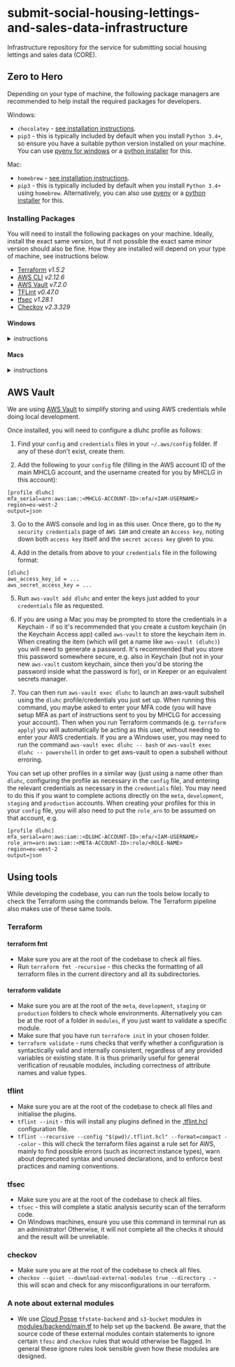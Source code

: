 # submit-social-housing-lettings-and-sales-data-infrastructure
Infrastructure repository for the service for submitting social housing lettings and sales data (CORE).

## Zero to Hero
Depending on your type of machine, the following package managers are recommended to help install the required 
packages for developers.

Windows:
- `chocolatey` - [see installation instructions](https://chocolatey.org/install#individual).
- `pip3` - this is typically included by default when you install `Python 3.4+`, so ensure you have a suitable python
version installed on your machine. You can use [pyenv for windows](https://github.com/pyenv-win/pyenv-win) or a
[python installer](https://www.python.org/downloads/windows/) for this.

Mac:
- `homebrew` - [see installation instructions](https://brew.sh/).
- `pip3` - this is typically included by default when you install `Python 3.4+` using `homebrew`. Alternatively, you 
  can also use [pyenv](https://github.com/pyenv/pyenv) or a [python installer](https://www.python.org/downloads/macos/)
  for this.

### Installing Packages
You will need to install the following packages on your machine. Ideally, install the exact same version, but if not 
possible the exact same minor version should also be fine. How they are installed will depend on your type of machine,
see instructions below.

- [Terraform](https://github.com/hashicorp/terraform) _v1.5.2_
- [AWS CLI](https://github.com/aws/aws-cli) _v2.12.6_
- [AWS Vault](https://github.com/99designs/aws-vault) _v7.2.0_
- [TFLint](https://github.com/terraform-linters/tflint) _v0.47.0_
- [tfsec](https://github.com/aquasecurity/tfsec) _v1.28.1_
- [Checkov](https://github.com/bridgecrewio/checkov) _v2.3.329_

#### Windows
<details>
<summary>instructions</summary>

<br>
Check if you have any of the packages already installed and which version by either:
- finding and opening the `chocolatey GUI` program.
- using the `choco list` or `choco list <packagename>` commands (package names can be found in the `install` commands
below).

If you don't have the package installed already, you can run the desired install command from the list below:
- `choco install terraform --version 1.5.2`
- `choco install awscli --version 2.12.6`
- `choco install aws-vault --version 7.2.0`
- `choco install tflint --version 0.47.0`
- `choco install tfsec --version 1.28.1`
- `pip3 install checkov==2.3.329` (Due to inconsistencies in Checkov between different package managers, you should 
  only install it using pip3.)

If it's already installed and is an older version, you can upgrade it using:
- `choco upgrade <packagename> --version x.y.z`

If it's newer and undesired or you need to do a clean install due to issues, you can `uninstall` first using:
- `choco uninstall <packagename> --version x.y.z` to remove the version.
- then run the desired `choco install` command from above.

If at any point you don't want to target a specific version / get the latest version, you can omit `--version x.y.z`
from the commands above.

</details>

#### Macs
<details>
<summary>instructions</summary>

<br>
Check if you have any of the packages already installed and which version by using the command:
- `brew list --versions`

If you don't have the package installed already, you can run the desired install command from the list below:
- `brew install terraform@1.5.2`
- `brew install awscli@2.12.6`
- `brew install --cask aws-vault` (You are unable to easily specify the version of `aws-vault` to install using 
  `brew cask`, however the latest version should work fine. If you run into issues, you can try to ensure you install 
  _v7.2.0_ through `cask` by following the instructions on this [stack overflow post](https://stackoverflow.com/questions/58373704/homebrew-how-do-you-specify-a-version-using-brew-cask).)
- `brew install tflint@0.47.0`
- `brew install tfsec@1.28.1`
- `pip3 install checkov==2.3.329` (Due to inconsistencies in Checkov between different package managers, you should 
  only install it using `pip3`.)

If it's already installed and you want to uninstall any outdated versions, plus clear download caches, you can run the
following command:
- `brew cleanup <packagename>`

If it's newer and undesired or you need to do a clean install due to issues, you can `uninstall` first using:
- `brew uninstall <packagename>` or `brew remove <packagename>` to uninstall all versions of that package (add 
  `--cask` if the package was installed with `brew cask`).
- then run the desired `brew install` command from above.

If at any point you don't want to target a specific version / get the latest version, you can omit the `@x.y.z`
from the command.

</details>

## AWS Vault

We are using [AWS Vault](https://github.com/99designs/aws-vault) to simplify storing and using AWS credentials while 
doing local development.

Once installed, you will need to configure a dluhc profile as follows:

1. Find your `config` and `credentials` files in your `~/.aws/config` folder. If any of these don't exist, create them.


2. Add the following to your `config` file (filling in the AWS account ID of the main MHCLG account, and the 
   username created for you by MHCLG in this account):
```
[profile dluhc]
mfa_serial=arn:aws:iam::<MHCLG-ACCOUNT-ID>:mfa/<IAM-USERNAME>
region=eu-west-2
output=json
```

3. Go to the AWS console and log in as this user. Once there, go to the `My security credentials` page of `AWS IAM` 
   and create an `Access key`, noting down both `access key` itself and the `secret access key` given to you.


4. Add in the details from above to your `credentials` file in the following format:
```
[dluhc]
aws_access_key_id = ...
aws_secret_access_key = ...
``````

5. Run `aws-vault add dluhc` and enter the keys just added to your `credentials` file as requested.


6. If you are using a Mac you may be prompted to store the credentials in a Keychain - if so it's recommended that 
   you create a custom keychain (in the Keychain Access app) called `aws-vault` to store the keychain item in. When 
   creating the item (which will get a name like `aws-vault (dluhc)`) you will need to generate a password. It's 
   recommended that you store this password somewhere secure, e.g. also in Keychain (but not in your new `aws-vault` 
   custom keychain, since then you'd be storing the password inside what the password is for), or in Keeper or an 
   equivalent secrets manager.


7. You can then run `aws-vault exec dluhc` to launch an aws-vault subshell using the `dluhc` profile/credentials you 
   just set up. When running this command, you maybe asked to enter your MFA code (you will have setup MFA as part 
   of instructions sent to you by MHCLG for accessing your account). Then when you run Terraform commands (e.g. 
   `terraform apply`) you will automatically be acting as this user, without needing to enter your AWS credentials. 
   If you are a Windows user, you may need to run the command `aws-vault exec dluhc -- bash` or `aws-vault exec 
   dluhc -- powershell` in order to get aws-vault to open a subshell without erroring.


You can set up other profiles in a similar way (just using a name other than `dluhc`, configuring the profile as 
necessary in the `config` file, and entering the relevant credentials as necessary in the `credentials` file). You may 
need to do this if you want to complete actions directly on the `meta`, `development`, `staging` and `production` 
accounts. When creating your profiles for this in your `config` file, you will also need to put the `role_arn` to be 
assumed on that account, e.g.
```
[profile dluhc]
mfa_serial=arn:aws:iam::<DLUHC-ACCOUNT-ID>:mfa/<IAM-USERNAME>
role_arn=arn:aws:iam::<META-ACCOUNT-ID>:role/<ROLE-NAME>
region=eu-west-2
output=json
```

## Using tools
While developing the codebase, you can run the tools below locally to check the Terraform using the commands below. 
The Terraform pipeline also makes use of these same tools.

### Terraform
#### terraform fmt
- Make sure you are at the root of the codebase to check all files.
- Run `terraform fmt -recursive` - this checks the formatting of all terraform files in the current directory and all 
  its subdirectories.

#### terraform validate
- Make sure you are at the root of the `meta`, `development`, `staging` or `production` folders to check whole environments. Alternatively you can be at the root of a folder in `modules`, if you just want to validate a specific module.
- Make sure that you have run `terraform init` in your chosen folder.
- `terraform validate` - runs checks that verify whether a configuration is syntactically valid and internally 
  consistent, regardless of any provided variables or existing state. It is thus primarily useful for general 
  verification of reusable modules, including correctness of attribute names and value types.

### tflint
- Make sure you are at the root of the codebase to check all files and initialise the plugins.
- `tflint --init` - this will install any plugins defined in the [.tflint.hcl](.tflint.hcl) configuration file.
- `tflint --recursive --config "$(pwd)/.tflint.hcl" --format=compact --color` - this will check the terraform files 
  against a rule set for AWS, mainly to find possible errors (such as incorrect instance types), warn about 
  deprecated syntax and unused declarations, and to enforce best practices and naming conventions.

### tfsec
- Make sure you are at the root of the codebase to check all files.
- `tfsec` - this will complete a static analysis security scan of the terraform code.
- On Windows machines, ensure you use this command in terminal run as an administrator! Otherwise, it will not 
  complete all the checks it should and the result will be unreliable.

### checkov
- Make sure you are at the root of the codebase to check all files.
- `checkov --quiet --download-external-modules true --directory .` - this will scan and check for any 
  misconfigurations in our terraform.

### A note about external modules
- We use [Cloud Posse](https://github.com/cloudposse) `tfstate-backend` and `s3-bucket` modules in
  [modules/backend/main.tf](terraform/modules/backend/main.tf) to help set up the backend. Be aware, that the source 
  code of these external modules contain statements to ignore certain `tfesc` and `checkov` rules that would 
  otherwise be flagged. In general these ignore rules look sensible given how these modules are designed.